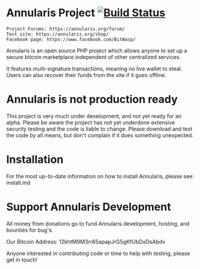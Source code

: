# Annularis Project <a href="https://travis-ci.org/annularis/shop"><img src="https://travis-ci.org/annularis/shop.svg" alt="Build Status"></a>

```
Project Forums: https://annularis.org/forum/
Test site: https://annularis.org/shop/
Facebook page: https://www.facebook.com/BitWasp/
```


Annularis is an open source PHP project which allows anyone to set up a secure bitcoin marketplace independent of other centralized services.

It features multi-signature transactions, meaning no live wallet to steal. Users can also recover their funds from the site if it goes offline.

Annularis is not production ready
===

This project is very much under development, and not yet ready for an alpha. Please be aware the project has not yet underdone extensive security testing and the code is liable to change. Please download and test the code by all means, but don't complain if it does something unexpected.


Installation
===
For the most up-to-date information on how to install Annularis, please see: install.md

Support Annularis Development
===
All money from donations go to fund Annularis development, hosting, and bounties for bug's. 

Our Bitcoin Address: 12khtM9M3rr65apapJrG5gKfUbDxDsAbdv

Anyone interested in contributing code or time to help with testing, please get in touch!
